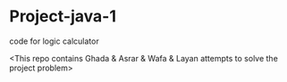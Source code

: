 # Project-java-1
code for logic calculator

<This repo contains Ghada & Asrar & Wafa & Layan attempts to solve the project problem>
